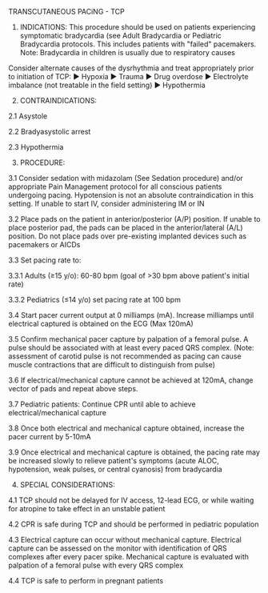 TRANSCUTANEOUS PACiNG - TCP

1. INDICATIONS: This procedure should be used on patients experiencing symptomatic bradycardia (see Adult Bradycardia or Pediatric Bradycardia protocols. This includes patients with "failed" pacemakers. Note: Bradycardia in children is usually due to respiratory causes

Consider alternate causes of the dysrhythmia and treat appropriately prior to initiation of TCP:
► Hypoxia
► Trauma
► Drug overdose
► Electrolyte imbalance (not treatable in the field setting)
► Hypothermia

2. CONTRAINDICATIONS:

2.1 Asystole

2.2 Bradyasystolic arrest

2.3 Hypothermia

3. PROCEDURE:

3.1 Consider sedation with midazolam (See Sedation procedure) and/or appropriate Pain Management protocol for all conscious patients undergoing pacing. Hypotension is not an absolute contraindication in this setting. If unable to start IV, consider administering IM or IN

3.2 Place pads on the patient in anterior/posterior (A/P) position. If unable to place posterior pad, the pads can be placed in the anterior/lateral (A/L) position. Do not place pads over pre-existing implanted devices such as pacemakers or AICDs

3.3 Set pacing rate to:

3.3.1 Adults (≥15 y/o): 60-80 bpm (goal of >30 bpm above patient's initial rate)

3.3.2 Pediatrics (≤14 y/o) set pacing rate at 100 bpm

3.4 Start pacer current output at 0 milliamps (mA). Increase milliamps until electrical captured is obtained on the ECG (Max 120mA)

3.5 Confirm mechanical pacer capture by palpation of a femoral pulse. A pulse should be associated with at least every paced QRS complex. (Note: assessment of carotid pulse is not recommended as pacing can cause muscle contractions that are difficult to distinguish from pulse)

3.6 If electrical/mechanical capture cannot be achieved at 120mA, change vector of pads and repeat above steps.

3.7 Pediatric patients: Continue CPR until able to achieve electrical/mechanical capture

3.8 Once both electrical and mechanical capture obtained, increase the pacer current by 5-10mA

3.9 Once electrical and mechanical capture is obtained, the pacing rate may be increased slowly to relieve patient's symptoms (acute ALOC, hypotension, weak pulses, or central cyanosis) from bradycardia

4. SPECIAL CONSIDERATIONS:

4.1 TCP should not be delayed for IV access, 12-lead ECG, or while waiting for atropine to take effect in an unstable patient

4.2 CPR is safe during TCP and should be performed in pediatric population

4.3 Electrical capture can occur without mechanical capture. Electrical capture can be assessed on the monitor with identification of QRS complexes after every pacer spike. Mechanical capture is evaluated with palpation of a femoral pulse with every QRS complex

4.4 TCP is safe to perform in pregnant patients






